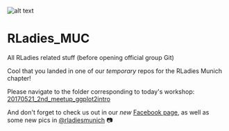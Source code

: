 ![alt text](https://github.com/pameliux/starter-kit/blob/master/logo/R-LadiesGlobal_RBG_online_LogoWithText_Horizontal.png "RLadies")

# RLadies_MUC
All RLadies related stuff (before opening official group Git)



Cool that you landed in one of our _temporary_ repos for the RLadies Munich chapter! 

Please navigate to the folder corresponding to today's workshop: 
[20170521_2nd_meetup_ggplot2intro](https://github.com/pameliux/RLadies_MUC/tree/master/20170521_2nd_meetup_ggplot2intro)



And don't forget to check us out in our *new* [Facebook page](https://www.facebook.com/RLadiesMunich/?ref=aymt_homepage_panel), as well as some new pics in [@rladiesmunich](https://www.instagram.com/rladiesmunich/) :camera:
